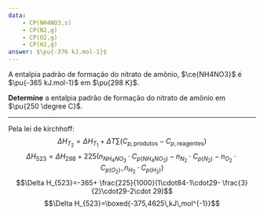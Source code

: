 ```yaml
---
data:
    - CP(NH4NO3,s)
    - CP(N2,g)
    - CP(O2,g)
    - CP(H2,g)
answer: $\pu{-376 kJ.mol-1}$
---
```


A entalpia padrão de formação do nitrato de amônio, $\ce{NH4NO3}$ é $\pu{-365 kJ.mol-1}$ em $\pu{298 K}$.

**Determine** a entalpia padrão de formação do nitrato de amônio em $\pu{250 \degree C}$.

---

Pela lei de kirchhoff:
$$\Delta H_{T_{2}}=\Delta H_{T_{1}}+\Delta T\sum\limits (C_{p,\text{produtos}}-C_{p, \text{reagentes}})$$
$$\Delta H_{523}=\Delta H_{298}+225(n_{NH_{4}NO_{3}}\cdot C_{p(NH_{4}NO_{3})}-n_{N_{2}}\cdot C_{p(N_{2})}-n_{O_{2}}\cdot C_{p(O_{2})-}n_{H_{2}}\cdot C_{p(H_{2})})$$
$$\Delta H_{523}=-365+ \frac{225}{1000}(1\cdot84-1\cdot29- \frac{3}{2}\cdot29-2\cdot 29)$$
$$\Delta H_{523}=\boxed{-375,4625\,kJ\,mol^{-1}}$$
